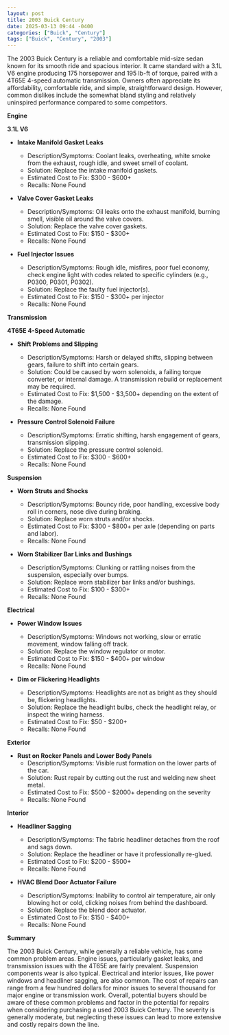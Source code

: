 ```yaml
---
layout: post
title: 2003 Buick Century
date: 2025-03-13 09:44 -0400
categories: ["Buick", "Century"]
tags: ["Buick", "Century", "2003"]
---
```

The 2003 Buick Century is a reliable and comfortable mid-size sedan known for its smooth ride and spacious interior. It came standard with a 3.1L V6 engine producing 175 horsepower and 195 lb-ft of torque, paired with a 4T65E 4-speed automatic transmission. Owners often appreciate its affordability, comfortable ride, and simple, straightforward design. However, common dislikes include the somewhat bland styling and relatively uninspired performance compared to some competitors.

**Engine**

**3.1L V6**

*   **Intake Manifold Gasket Leaks**
    *   Description/Symptoms: Coolant leaks, overheating, white smoke from the exhaust, rough idle, and sweet smell of coolant.
    *   Solution: Replace the intake manifold gaskets.
    *   Estimated Cost to Fix: $300 - $600+
    *   Recalls: None Found

*   **Valve Cover Gasket Leaks**
    *   Description/Symptoms: Oil leaks onto the exhaust manifold, burning smell, visible oil around the valve covers.
    *   Solution: Replace the valve cover gaskets.
    *   Estimated Cost to Fix: $150 - $300+
    *   Recalls: None Found

*   **Fuel Injector Issues**
    *   Description/Symptoms: Rough idle, misfires, poor fuel economy, check engine light with codes related to specific cylinders (e.g., P0300, P0301, P0302).
    *   Solution: Replace the faulty fuel injector(s).
    *   Estimated Cost to Fix: $150 - $300+ per injector
    *   Recalls: None Found

**Transmission**

**4T65E 4-Speed Automatic**

*   **Shift Problems and Slipping**
    *   Description/Symptoms: Harsh or delayed shifts, slipping between gears, failure to shift into certain gears.
    *   Solution: Could be caused by worn solenoids, a failing torque converter, or internal damage. A transmission rebuild or replacement may be required.
    *   Estimated Cost to Fix: $1,500 - $3,500+ depending on the extent of the damage.
    *   Recalls: None Found

*   **Pressure Control Solenoid Failure**
    *   Description/Symptoms: Erratic shifting, harsh engagement of gears, transmission slipping.
    *   Solution: Replace the pressure control solenoid.
    *   Estimated Cost to Fix: $300 - $600+
    *   Recalls: None Found

**Suspension**

*   **Worn Struts and Shocks**
    *   Description/Symptoms: Bouncy ride, poor handling, excessive body roll in corners, nose dive during braking.
    *   Solution: Replace worn struts and/or shocks.
    *   Estimated Cost to Fix: $300 - $800+ per axle (depending on parts and labor).
    *   Recalls: None Found

*   **Worn Stabilizer Bar Links and Bushings**
    *   Description/Symptoms: Clunking or rattling noises from the suspension, especially over bumps.
    *   Solution: Replace worn stabilizer bar links and/or bushings.
    *   Estimated Cost to Fix: $100 - $300+
    *   Recalls: None Found

**Electrical**

*   **Power Window Issues**
    *   Description/Symptoms: Windows not working, slow or erratic movement, window falling off track.
    *   Solution: Replace the window regulator or motor.
    *   Estimated Cost to Fix: $150 - $400+ per window
    *   Recalls: None Found

*   **Dim or Flickering Headlights**
    *   Description/Symptoms: Headlights are not as bright as they should be, flickering headlights.
    *   Solution: Replace the headlight bulbs, check the headlight relay, or inspect the wiring harness.
    *   Estimated Cost to Fix: $50 - $200+
    *   Recalls: None Found

**Exterior**

*   **Rust on Rocker Panels and Lower Body Panels**
    *   Description/Symptoms: Visible rust formation on the lower parts of the car.
    *   Solution: Rust repair by cutting out the rust and welding new sheet metal.
    *   Estimated Cost to Fix: $500 - $2000+ depending on the severity
    *   Recalls: None Found

**Interior**

*   **Headliner Sagging**
    *   Description/Symptoms: The fabric headliner detaches from the roof and sags down.
    *   Solution: Replace the headliner or have it professionally re-glued.
    *   Estimated Cost to Fix: $200 - $500+
    *   Recalls: None Found

*   **HVAC Blend Door Actuator Failure**
    *   Description/Symptoms: Inability to control air temperature, air only blowing hot or cold, clicking noises from behind the dashboard.
    *   Solution: Replace the blend door actuator.
    *   Estimated Cost to Fix: $150 - $400+
    *   Recalls: None Found

**Summary**

The 2003 Buick Century, while generally a reliable vehicle, has some common problem areas. Engine issues, particularly gasket leaks, and transmission issues with the 4T65E are fairly prevalent. Suspension components wear is also typical. Electrical and interior issues, like power windows and headliner sagging, are also common. The cost of repairs can range from a few hundred dollars for minor issues to several thousand for major engine or transmission work. Overall, potential buyers should be aware of these common problems and factor in the potential for repairs when considering purchasing a used 2003 Buick Century. The severity is generally moderate, but neglecting these issues can lead to more extensive and costly repairs down the line.

